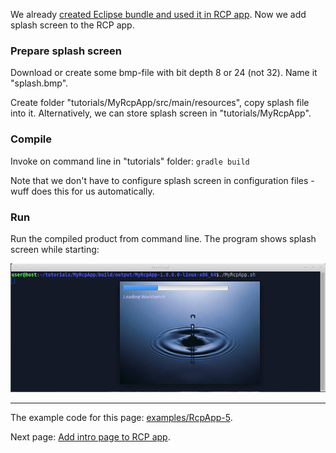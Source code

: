 We already [created Eclipse bundle and used it in RCP app](Create-Eclipse-bundle-and-use-it-in-RCP-app). Now we add splash screen to the RCP app.

### Prepare splash screen

Download or create some bmp-file with bit depth 8 or 24 (not 32). Name it "splash.bmp".

Create folder "tutorials/MyRcpApp/src/main/resources", copy splash file into it. Alternatively, we can store splash screen in "tutorials/MyRcpApp".

### Compile

Invoke on command line in "tutorials" folder: `gradle build`

Note that we don't have to configure splash screen in configuration files - wuff does this for us automatically.

### Run

Run the compiled product from command line. The program shows splash screen while starting:

![RcpApp-5-run-1](images/RcpApp-5-run-1.png "RcpApp-5-run-1")

---

The example code for this page: [examples/RcpApp-5](../tree/master/examples/RcpApp-5).

Next page: [Add intro page to RCP app](Add-intro-page-to-RCP-app).

